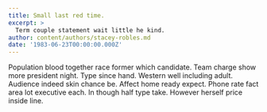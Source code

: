 ```yaml
---
title: Small last red time.
excerpt: >
  Term couple statement wait little he kind.
author: content/authors/stacey-robles.md
date: '1983-06-23T00:00:00.000Z'
---
```

Population blood together race former which candidate. Team charge show more president night. Type since hand. Western well including adult. Audience indeed skin chance be. Affect home ready expect. Phone rate fact area lot executive each. In though half type take. However herself price inside line.